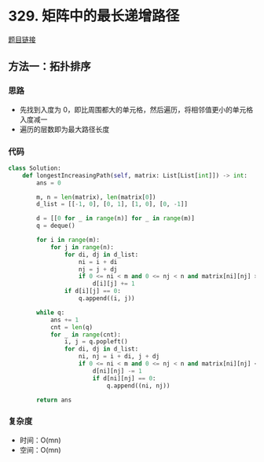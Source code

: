 # 329. 矩阵中的最长递增路径

[题目链接](https://leetcode.cn/problems/longest-increasing-path-in-a-matrix/description/)

## 方法一：拓扑排序

### 思路

- 先找到入度为 0，即比周围都大的单元格，然后遍历，将相邻值更小的单元格入度减一
- 遍历的层数即为最大路径长度

### 代码

```py
class Solution:
    def longestIncreasingPath(self, matrix: List[List[int]]) -> int:
        ans = 0

        m, n = len(matrix), len(matrix[0])
        d_list = [[-1, 0], [0, 1], [1, 0], [0, -1]]

        d = [[0 for _ in range(n)] for _ in range(m)]
        q = deque()

        for i in range(m):
            for j in range(n):
                for di, dj in d_list:
                    ni = i + di
                    nj = j + dj
                    if 0 <= ni < m and 0 <= nj < n and matrix[ni][nj] > matrix[i][j]:
                        d[i][j] += 1
                if d[i][j] == 0:
                    q.append((i, j))

        while q:
            ans += 1
            cnt = len(q)
            for _ in range(cnt):
                i, j = q.popleft()
                for di, dj in d_list:
                    ni, nj = i + di, j + dj
                    if 0 <= ni < m and 0 <= nj < n and matrix[ni][nj] < matrix[i][j]:
                        d[ni][nj] -= 1
                        if d[ni][nj] == 0:
                            q.append((ni, nj))

        return ans
```

### 复杂度

- 时间：O(mn)
- 空间：O(mn)
